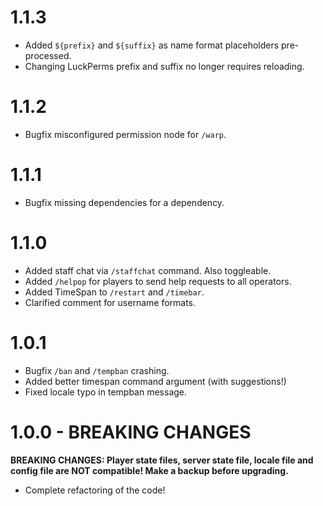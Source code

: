 # 1.1.3

- Added `${prefix}` and `${suffix}` as name format placeholders pre-processed.
- Changing LuckPerms prefix and suffix no longer requires reloading.

# 1.1.2

- Bugfix misconfigured permission node for `/warp`.

# 1.1.1

- Bugfix missing dependencies for a dependency.

# 1.1.0

- Added staff chat via `/staffchat` command. Also toggleable.
- Added `/helpop` for players to send help requests to all operators.
- Added TimeSpan to `/restart` and `/timebar`.
- Clarified comment for username formats.

# 1.0.1

- Bugfix `/ban` and `/tempban` crashing.
- Added better timespan command argument (with suggestions!)
- Fixed locale typo in tempban message.

# 1.0.0 - BREAKING CHANGES

**BREAKING CHANGES: Player state files, server state file, locale file and config file are NOT compatible! Make a backup before upgrading.**

- Complete refactoring of the code!